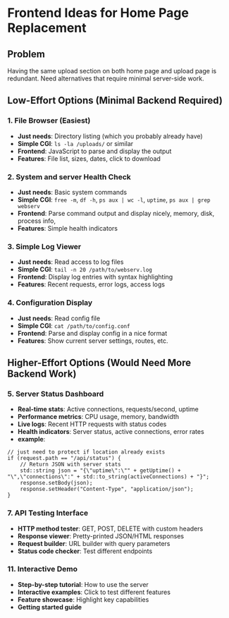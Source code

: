 # Frontend Ideas for Home Page Replacement

## Problem
Having the same upload section on both home page and upload page is redundant. Need alternatives that require minimal server-side work.

## Low-Effort Options (Minimal Backend Required)

### 1. File Browser (Easiest) <!-- need to implement this -->
- **Just needs**: Directory listing (which you probably already have)
- **Simple CGI**: `ls -la /uploads/` or similar <!-- or maybe json format if easier for frontend -->
- **Frontend**: JavaScript to parse and display the output
- **Features**: File list, sizes, dates, click to download


### 2. System and server Health Check <!-- also good idea for cpu / memory etc -->
- **Just needs**: Basic system commands
- **Simple CGI**: `free -m`, `df -h`, `ps aux | wc -l`, `uptime`, `ps aux | grep webserv`
- **Frontend**: Parse command output and display nicely, memory, disk, process info, 
- **Features**: Simple health indicators


### 3. Simple Log Viewer <!-- this is one the best idea for now ! -->
- **Just needs**: Read access to log files
- **Simple CGI**: `tail -n 20 /path/to/webserv.log`
- **Frontend**: Display log entries with syntax highlighting
- **Features**: Recent requests, error logs, access logs

### 4. Configuration Display <!-- also nice -->
- **Just needs**: Read config file
- **Simple CGI**: `cat /path/to/config.conf`
- **Frontend**: Parse and display config in a nice format
- **Features**: Show current server settings, routes, etc.


## Higher-Effort Options (Would Need More Backend Work)

### 5. Server Status Dashboard <!-- a simple get request to specific endpoint might do the trick but not sure-->
- **Real-time stats**: Active connections, requests/second, uptime
- **Performance metrics**: CPU usage, memory, bandwidth
- **Live logs**: Recent HTTP requests with status codes
- **Health indicators**: Server status, active connections, error rates
- **example**:
```
// just need to protect if location already exists
if (request.path == "/api/status") {
    // Return JSON with server stats
    std::string json = "{\"uptime\":\"" + getUptime() + "\",\"connections\":" + std::to_string(activeConnections) + "}";
    response.setBody(json);
    response.setHeader("Content-Type", "application/json");
}
```

### 7. API Testing Interface
- **HTTP method tester**: GET, POST, DELETE with custom headers
- **Response viewer**: Pretty-printed JSON/HTML responses
- **Request builder**: URL builder with query parameters
- **Status code checker**: Test different endpoints

### 11. Interactive Demo
- **Step-by-step tutorial**: How to use the server
- **Interactive examples**: Click to test different features
- **Feature showcase**: Highlight key capabilities
- **Getting started guide**

